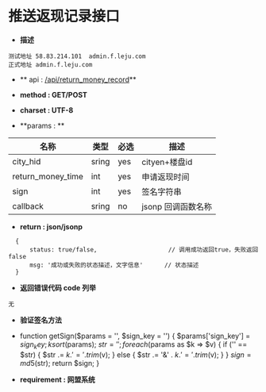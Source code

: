 
# 推送返现记录接口


* **描述**
```
测试地址 58.83.214.101  admin.f.leju.com
正式地址 admin.f.leju.com
```

* ** api : [/api/return_money_record](//api/return_money_record)** 

* **method : GET/POST**

* **charset : UTF-8**

* **params : **

| 名称|类型| 必选 | 描述|
| -- | -- | -- | -- |
|city_hid |sring|yes|cityen+楼盘id
|return_money_time |int|yes|申请返现时间|
|sign |int|yes|签名字符串|
| callback | sring | no | jsonp 回调函数名称 |

* **return : json/jsonp**

```
  {
      status: true/false,                    // 调⽤成功返回true，失败返回false
      msg: '成功或失败的状态描述，⽂字信息'      // 状态描述
  }
```
* **返回错误代码 code 列举**

```
无
```
* **验证签名方法**
* function getSign($params = '', $sign_key = '') {
        $params['sign_key'] = $sign_key;
        ksort($params);
        $str = '';
        foreach ($params as $k => $v) {
            if ('' == $str) {
                $str .= $k . '=' . trim($v);
            } else {
                $str .= '&' . $k . '=' . trim($v);
            }
        }
        $sign = md5($str);
        return $sign;
    }

* **requirement : 网盟系统**

